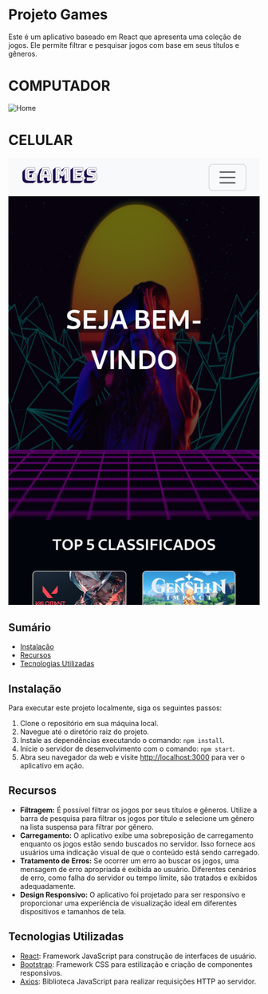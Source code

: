 # Projeto Games

Este é um aplicativo baseado em React que apresenta uma coleção de jogos. Ele permite filtrar e pesquisar jogos com base em seus títulos e gêneros.


# COMPUTADOR
![Home](public/CapturaHome1.png)


# CELULAR
![Home](public/HomeCelular.png)

## Sumário

- [Instalação](#instalação)
- [Recursos](#recursos)
- [Tecnologias Utilizadas](#tecnologias-utilizadas)

## Instalação

Para executar este projeto localmente, siga os seguintes passos:

1. Clone o repositório em sua máquina local.
2. Navegue até o diretório raiz do projeto.
3. Instale as dependências executando o comando: `npm install`.
4. Inicie o servidor de desenvolvimento com o comando: `npm start`.
5. Abra seu navegador da web e visite [http://localhost:3000](http://localhost:3000) para ver o aplicativo em ação.

## Recursos

- **Filtragem:** É possível filtrar os jogos por seus títulos e gêneros. Utilize a barra de pesquisa para filtrar os jogos por título e selecione um gênero na lista suspensa para filtrar por gênero.
- **Carregamento:** O aplicativo exibe uma sobreposição de carregamento enquanto os jogos estão sendo buscados no servidor. Isso fornece aos usuários uma indicação visual de que o conteúdo está sendo carregado.
- **Tratamento de Erros:** Se ocorrer um erro ao buscar os jogos, uma mensagem de erro apropriada é exibida ao usuário. Diferentes cenários de erro, como falha do servidor ou tempo limite, são tratados e exibidos adequadamente.
- **Design Responsivo:** O aplicativo foi projetado para ser responsivo e proporcionar uma experiência de visualização ideal em diferentes dispositivos e tamanhos de tela.

## Tecnologias Utilizadas

- [React](https://reactjs.org/): Framework JavaScript para construção de interfaces de usuário.
- [Bootstrap](https://getbootstrap.com/): Framework CSS para estilização e criação de componentes responsivos.
- [Axios](https://axios-http.com/): Biblioteca JavaScript para realizar requisições HTTP ao servidor.
